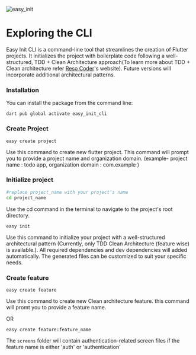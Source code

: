 
![easy_init](https://github.com/Vineeth-Kolichal/easy_init_cli/assets/92266542/1e82177d-f4f0-4b51-bbf2-856616ed2a1f)


# Exploring the CLI

Easy Init CLI is a command-line tool that streamlines the creation of Flutter projects. It initializes the project with boilerplate code following a well-structured, TDD + Clean Architecture approach(To learn more about TDD + Clean architecture refer [Reso Coder](https://resocoder.com/flutter-clean-architecture-tdd/)'s website). Future versions will incorporate additional architectural patterns.
### Installation
You can install the package from the command line:
```shell
dart pub global activate easy_init_cli
```

### Create Project
```shell
easy create project
```
Use this command to create new flutter project. This command will prompt you to provide a project name and organization domain. 
 (example- project name : todo app, organization domain : com.example )
### Initialize project
```sh
#replace project_name with your project's name
cd project_name
```
Use the cd command in the terminal to navigate to the project's root directory.
```shell
easy init
```
Use this command to initialize your project with a well-structured architectural pattern (Currently, only TDD Clean Architecture (feature wise) is available.). All required dependencies and dev dependencies will added automatically. The generated files can be customized to suit your specific needs.

### Create feature
```shell
easy create feature
```
Use this command to create new Clean architecture feature. this command will promt you to provide a feature name.

OR 

```shell
easy create feature:feature_name

```
The ```screens``` folder will contain authentication-related screen files if the feature name is either 'auth' or 'authentication'





